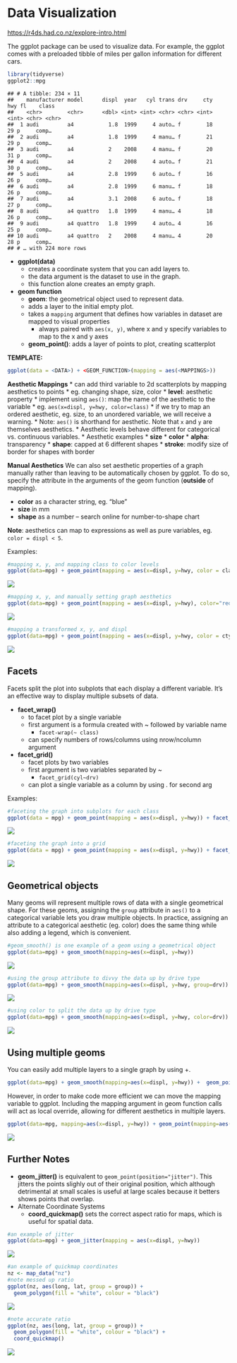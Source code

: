 Data Visualization
================

<https://r4ds.had.co.nz/explore-intro.html>

The ggplot package can be used to visualize data. For example, the
ggplot comes with a preloaded tibble of miles per gallon information for
different cars.

``` r
library(tidyverse)
ggplot2::mpg
```

    ## # A tibble: 234 × 11
    ##    manufacturer model      displ  year   cyl trans drv     cty   hwy fl    class
    ##    <chr>        <chr>      <dbl> <int> <int> <chr> <chr> <int> <int> <chr> <chr>
    ##  1 audi         a4           1.8  1999     4 auto… f        18    29 p     comp…
    ##  2 audi         a4           1.8  1999     4 manu… f        21    29 p     comp…
    ##  3 audi         a4           2    2008     4 manu… f        20    31 p     comp…
    ##  4 audi         a4           2    2008     4 auto… f        21    30 p     comp…
    ##  5 audi         a4           2.8  1999     6 auto… f        16    26 p     comp…
    ##  6 audi         a4           2.8  1999     6 manu… f        18    26 p     comp…
    ##  7 audi         a4           3.1  2008     6 auto… f        18    27 p     comp…
    ##  8 audi         a4 quattro   1.8  1999     4 manu… 4        18    26 p     comp…
    ##  9 audi         a4 quattro   1.8  1999     4 auto… 4        16    25 p     comp…
    ## 10 audi         a4 quattro   2    2008     4 manu… 4        20    28 p     comp…
    ## # … with 224 more rows

-   **ggplot(data)**
    -   creates a coordinate system that you can add layers to.
    -   the data argument is the dataset to use in the graph.
    -   this function alone creates an empty graph.
-   **geom function**
    -   **geom**: the geometrical object used to represent data.
    -   adds a layer to the initial empty plot.
    -   takes a `mapping` argument that defines how variables in dataset
        are mapped to visual properties
        -   always paired with `aes(x, y)`, where x and y specify
            variables to map to the x and y axes
    -   **geom_point()**: adds a layer of points to plot, creating
        scatterplot

**TEMPLATE:**

``` r
ggplot(data = <DATA>) + <GEOM_FUNCTION>(mapping = aes(<MAPPINGS>))
```

**Aesthetic Mappings** \* can add third variable to 2d scatterplots by
mapping aesthetics to points \* eg. changing shape, size, color \*
**level**: aesthetic property \* implement using `aes()`: map the name
of the aesthetic to the variable \* eg.
`aes(x=displ, y=hwy, color=class)` \* if we try to map an ordered
aesthetic, eg. size, to an unordered variable, we will receive a
warning. \* Note: `aes()` is shorthand for aesthetic. Note that `x` and
`y` are themselves aesthetics. \* Aesthetic levels behave different for
categorical vs. continuous variables. \* Aesthetic examples \* **size**
\* **color** \* **alpha**: transparency \* **shape**: capped at 6
different shapes \* **stroke**: modify size of border for shapes with
border

**Manual Aesthetics** We can also set aesthetic properties of a graph
manually rather than leaving to be automatically chosen by ggplot. To do
so, specify the attribute in the arguments of the geom function
(**outside** of mapping).

-   **color** as a character string, eg. “blue”
-   **size** in mm
-   **shape** as a number – search online for number-to-shape chart

**Note**: aesthetics can map to expressions as well as pure variables,
eg. `color = displ < 5`.

Examples:

``` r
#mapping x, y, and mapping class to color levels
ggplot(data=mpg) + geom_point(mapping = aes(x=displ, y=hwy, color = class))
```

![](ggplots_files/figure-gfm/unnamed-chunk-3-1.png)<!-- -->

``` r
#mapping x, y, and manually setting graph aesthetics
ggplot(data=mpg) + geom_point(mapping = aes(x=displ, y=hwy), color="red", shape=15)
```

![](ggplots_files/figure-gfm/unnamed-chunk-3-2.png)<!-- -->

``` r
#mapping a transformed x, y, and displ
ggplot(data=mpg) + geom_point(mapping = aes(x=displ, y=hwy, color = cty < 19))
```

![](ggplots_files/figure-gfm/unnamed-chunk-3-3.png)<!-- -->

## Facets

Facets split the plot into subplots that each display a different
variable. It’s an effective way to display multiple subsets of data.

-   **facet_wrap()**
    -   to facet plot by a single variable
    -   first argument is a formula created with \~ followed by variable
        name
        -   `facet-wrap(~ class)`
    -   can specify numbers of rows/columns using nrow/ncolumn argument
-   **facet_grid()**
    -   facet plots by two variables
    -   first argument is two variables separated by \~
        -   `facet_grid(cyl~drv)`
    -   can plot a single variable as a column by using . for second arg

Examples:

``` r
#faceting the graph into subplots for each class
ggplot(data = mpg) + geom_point(mapping = aes(x=displ, y=hwy)) + facet_wrap(~class, nrow=2)
```

![](ggplots_files/figure-gfm/unnamed-chunk-4-1.png)<!-- -->

``` r
#faceting the graph into a grid
ggplot(data = mpg) + geom_point(mapping = aes(x=displ, y=hwy)) + facet_grid(cyl~drv)
```

![](ggplots_files/figure-gfm/unnamed-chunk-4-2.png)<!-- -->

## Geometrical objects

Many geoms will represent multiple rows of data with a single
geometrical shape. For these geoms, assigning the `group` attribute in
`aes()` to a categorical variable lets you draw multiple objects. In
practice, assigning an attribute to a categorical aesthetic (eg. color)
does the same thing while also adding a legend, which is convenient.

``` r
#geom_smooth() is one example of a geom using a geometrical object
ggplot(data=mpg) + geom_smooth(mapping=aes(x=displ, y=hwy))
```

![](ggplots_files/figure-gfm/unnamed-chunk-5-1.png)<!-- -->

``` r
#using the group attribute to divvy the data up by drive type
ggplot(data=mpg) + geom_smooth(mapping=aes(x=displ, y=hwy, group=drv))
```

![](ggplots_files/figure-gfm/unnamed-chunk-5-2.png)<!-- -->

``` r
#using color to split the data up by drive type
ggplot(data=mpg) + geom_smooth(mapping=aes(x=displ, y=hwy, color=drv))
```

![](ggplots_files/figure-gfm/unnamed-chunk-5-3.png)<!-- -->

## Using multiple geoms

You can easily add multiple layers to a single graph by using +.

``` r
ggplot(data=mpg) + geom_smooth(mapping=aes(x=displ, y=hwy)) +  geom_point(mapping=aes(x=displ, y=hwy))
```

However, in order to make code more efficient we can move the mapping
variable to ggplot. Including the mapping argument in geom function
calls will act as local override, allowing for different aesthetics in
multiple layers.

``` r
ggplot(data=mpg, mapping=aes(x=displ, y=hwy)) + geom_point(mapping=aes(color=class)) + geom_smooth()
```

![](ggplots_files/figure-gfm/unnamed-chunk-7-1.png)<!-- -->

## Further Notes

-   **geom_jitter()** is equivalent to `geom_point(position="jitter")`.
    This jitters the points slighly out of their original position,
    which although detrimental at small scales is useful at large scales
    because it betters shows points that overlap.
-   Alternate Coordinate Systems
    -   **coord_quickmap()** sets the correct aspect ratio for maps,
        which is useful for spatial data.

``` r
#an example of jitter
ggplot(data=mpg) + geom_jitter(mapping = aes(x=displ, y=hwy))
```

![](ggplots_files/figure-gfm/unnamed-chunk-8-1.png)<!-- -->

``` r
#an example of quickmap coordinates
nz <- map_data("nz")
#note messed up ratio
ggplot(nz, aes(long, lat, group = group)) +
  geom_polygon(fill = "white", colour = "black")
```

![](ggplots_files/figure-gfm/unnamed-chunk-8-2.png)<!-- -->

``` r
#note accurate ratio
ggplot(nz, aes(long, lat, group = group)) +
  geom_polygon(fill = "white", colour = "black") +
  coord_quickmap()
```

![](ggplots_files/figure-gfm/unnamed-chunk-8-3.png)<!-- -->
